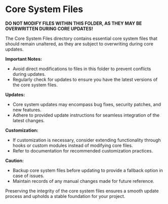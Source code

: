 # Core System Files

**DO NOT MODIFY FILES WITHIN THIS FOLDER, AS THEY MAY BE OVERWRITTEN DURING CORE UPDATES!**

The Core System Files directory contains essential core system files that should remain unaltered, as they are subject to overwriting during core updates.

**Important Notes:**
- Avoid direct modifications to files in this folder to prevent conflicts during updates.
- Regularly check for updates to ensure you have the latest versions of the core system files.

**Updates:**
- Core system updates may encompass bug fixes, security patches, and new features.
- Adhere to provided update instructions for seamless integration of the latest changes.

**Customization:**
- If customization is necessary, consider extending functionality through hooks or custom modules instead of modifying core files.
- Refer to documentation for recommended customization practices.

**Caution:**
- Backup core system files before updating to provide a fallback option in case of issues.
- Maintain records of any manual changes made for future reference.

Preserving the integrity of the core system files ensures a smooth update process and upholds a stable foundation for your project.